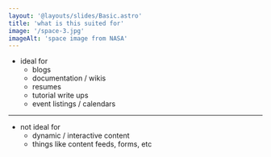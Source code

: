 ```yaml
---
layout: '@layouts/slides/Basic.astro'
title: 'what is this suited for'
image: '/space-3.jpg'
imageAlt: 'space image from NASA'
---
```

- ideal for
  - blogs
  - documentation / wikis
  - resumes
  - tutorial write ups
  - event listings / calendars

---

- not ideal for
  - dynamic / interactive content
  - things like content feeds, forms, etc
